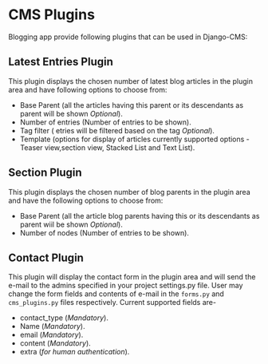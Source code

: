 # CMS Plugins

Blogging app provide following plugins that can be used in Django-CMS:

## Latest Entries Plugin

This plugin displays the chosen number of latest blog articles in the plugin area and have following options to choose from:

* Base Parent (all the articles having this parent or its descendants as parent will be shown *Optional*).
* Number of entries (Number of entries to be shown).
* Tag filter ( etries will be filtered based on the tag *Optional*).
* Template (options for display of articles currently supported options - Teaser view,section view, Stacked List and Text List).

## Section Plugin

This plugin displays the chosen number of blog parents in the plugin area and have the following options to choose from:

* Base Parent (all the article blog parents having this or its descendants as parent wiil be shown *Optional*). 
* Number of nodes (Number of entries to be shown).

## Contact Plugin

This plugin will display the contact form in the plugin area and will send the e-mail to the admins specified in your project settings.py file. 
User may change the form fields and contents of e-mail in the `forms.py` and `cms_plugins.py` files respectively.
Current supported fields are-

* contact_type (*Mandatory*).
* Name 		   (*Mandatory*).
* email		   (*Mandatory*).
* content	   (*Mandatory*).
* extra 	   (*for human authentication*).
